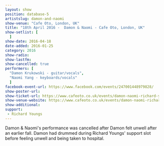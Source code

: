 ```yaml
---
layout: show
position: database-5
artistslug: damon-and-naomi
show-venue: "Cafe Oto, London, UK"
title: "18th April 2016 -  Damon & Naomi - Cafe Oto, London, UK"
show-setlist: [
  ]
show-date: 2016-04-18
date-added: 2016-01-25
category: 2016
show-radio: 
show-lastfm: 
show-cancelled: true
performers: [
  "Damon Krukowski - guitar/vocals",
  "Naomi Yang - keyboards/vocals"
  ]
facebook-event-url: https://www.facebook.com/events/247001448979828/
show-poster-url: 
show-ticket-url: https://www.cafeoto.co.uk/events/damon-naomi-richard-youngs/
show-venue-website: https://www.cafeoto.co.uk/events/damon-naomi-richard-youngs/
show-additional: 
support:
 - Richard Youngs
---
```

Damon & Naomi's performance was cancelled after Damon felt unwell after an earlier fall. Damon had drummed during Richard Youngs' support slot before feeling unwell and being taken to hospital.